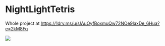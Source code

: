 # NightLightTetris

Whole project at https://1drv.ms/u/s!AuOyfBoxmuQw72NOe9laxDe_6Hua?e=2kM8Fq

<img src="https://github.com/EmilianOnofras/NightLightTetris/showcase/lights.gif" />
